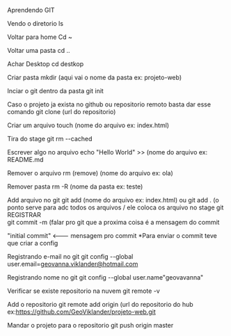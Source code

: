 Aprendendo GIT 

Vendo o diretorio
ls

Voltar para home 
Cd ~

Voltar uma pasta
cd ..

Achar Desktop
cd destkop

Criar pasta
mkdir  (aqui vai o nome da pasta ex: projeto-web)

Inciar o git dentro da pasta
git init 

Caso o projeto ja exista no github ou repositorio remoto basta 
dar esse comando 
git clone (url do repositorio)

Criar um arquivo 
touch (nome do arquivo ex: index.html)


Tira do stage
git rm --cached <file>

Escrever algo no arquivo
echo "Hello World" >> (nome do arquivo ex: README.md

Remover o arquivo
rm (remove) (nome do arquivo ex: ola)

Remover pasta
rm -R (nome da pasta ex: teste)

Add arquivo no git
git add (nome do arquivo ex: index.html) ou git add . (o ponto serve para adc
todos os arquivos / ele coloca os arquivo no stage
git 
    REGISTRAR  
git commit    -m (falar pro git que a proxima coisa é a mensagem do commit

"initial commit" <--- mensagem pro commit 
*Para enviar o commit teve que criar a config

Registrando e-mail no git
git config --global user.email=geovanna.viklander@hotmail.com

Registrando nome no git
git config --global user.name"geovavanna"

Verificar se existe repositorio na nuvem
git remote -v

Add o repositorio
git remote add origin (url do repositorio do hub ex:https://github.com/GeoViklander/projeto-web.git

Mandar o projeto para o repositorio 
git push origin master





